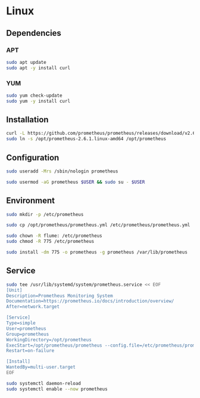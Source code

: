 # Linux

## Dependencies

### APT

```sh
sudo apt update
sudo apt -y install curl
```

### YUM

```sh
sudo yum check-update
sudo yum -y install curl
```

## Installation

```sh
curl -L https://github.com/prometheus/prometheus/releases/download/v2.6.1/prometheus-2.6.1.linux-amd64.tar.gz | sudo tar -xzC /opt
sudo ln -s /opt/prometheus-2.6.1.linux-amd64 /opt/prometheus
```

## Configuration

```sh
sudo useradd -Mrs /sbin/nologin prometheus
```

```sh
sudo usermod -aG prometheus $USER && sudo su - $USER
```

## Environment

```sh
sudo mkdir -p /etc/prometheus
```

```sh
sudo cp /opt/prometheus/prometheus.yml /etc/prometheus/prometheus.yml
```

```sh
sudo chown -R flume: /etc/prometheus
sudo chmod -R 775 /etc/prometheus
```

```sh
sudo install -dm 775 -o prometheus -g prometheus /var/lib/prometheus
```

## Service

```sh
sudo tee /usr/lib/systemd/system/prometheus.service << EOF
[Unit]
Description=Prometheus Monitoring System
Documentation=https://prometheus.io/docs/introduction/overview/
After=network.target

[Service]
Type=simple
User=prometheus
Group=prometheus
WorkingDirectory=/opt/prometheus
ExecStart=/opt/prometheus/prometheus --config.file=/etc/prometheus/prometheus.yml --storage.tsdb.path=/var/lib/prometheus
Restart=on-failure

[Install]
WantedBy=multi-user.target
EOF
```

```sh
sudo systemctl daemon-reload
sudo systemctl enable --now prometheus
```
